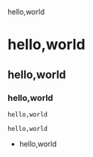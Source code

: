 hello,world

# hello,world

## hello,world

### hello,world

`hello,world`

```
hello,world
```

-  hello,world